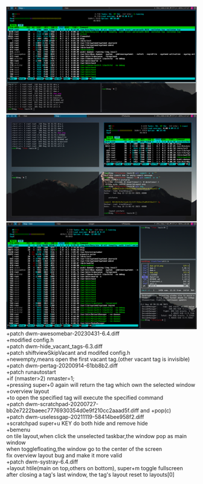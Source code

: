 ![dwm-6.4-htile-layout](https://github.com/silence-life/pictures/blob/main/htileLayout.png)  
![dwm-6.4-overview-layout](https://github.com/silence-life/pictures/blob/main/overviewLayout.png)  
![dwm-6.4-vtile-layout](https://github.com/silence-life/pictures/blob/main/vtileLayout.png)  
      +patch dwm-awesomebar-20230431-6.4.diff  
      +modified config.h  
      +patch dwm-hide_vacant_tags-6.3.diff  
      +patch shiftviewSkipVacant and modifed config.h  
      +newempty,means open the first vacant tag.(other vacant tag is invisible)  
      +patch dwm-pertag-20200914-61bb8b2.diff  
      +patch runautostart  
      +if (nmaster>2) nmaster=1;  
      +pressing super+0 again will return the tag which own the selected window  
      +overview layout  
      +to open the specified tag will execute the specified command  
      +patch dwm-scratchpad-20200727-bb2e7222baeec7776930354d0e9f210cc2aaad5f.diff and +pop(c)  
      +patch dwm-uselessgap-20211119-58414bee958f2.diff  
      +scratchpad super+u KEY do both hide and remove hide  
      +bemenu  
      on tile layout,when click the unselected taskbar,the window pop as main window  
      when togglefloating,the window go to the center of the screen  
      fix overview layout bug and make it more valid  
      +patch dwm-systray-6.4.diff  
      +layout htile(main on top,others on bottom), super+m toggle fullscreen  
      after closing a tag's last window, the tag's layout reset to layouts[0]  

